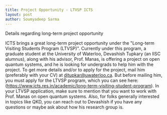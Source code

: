 ```yaml
---
title: Project Opportunity - LTVSP ICTS
layout: post
author: Soumyadeep Sarma
---
```


Details regarding long-term project opportunity

<!--more-->

ICTS brings a great long-term project opportunity under the "Long-term Visiting Students Program (LTVSP)". Currently under this program, a graduate student at the University of Waterloo, Devashish Tupkary (an IISC alumnus), along with his advisor, Prof. Manas, is offering a project on open quantum systems, and he is looking for undergrads to help him with the project. To get more details and/or to apply for the project, mail him (preferably with your CV) at djtupkar@uwaterloo.ca. But before mailing him, you must apply for the LTVSP program, which you can see here: (https://www.icts.res.in/academic/long-term-visiting-student-program). In your LTVSP application, make sure to mention that you want to work with Prof. Manas on open quantum systems. Also, for folks generally interested in topics like QKD, you can reach out to Devashish if you have any questions or maybe ask about how his research group is.